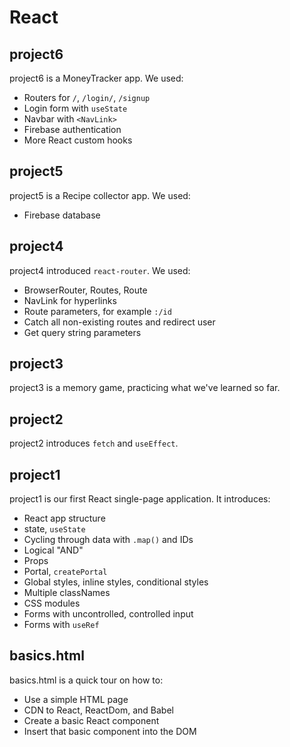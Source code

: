 # React

## project6
project6 is a MoneyTracker app. We used:
- Routers for `/`, `/login/`, `/signup`
- Login form with `useState`
- Navbar with `<NavLink>`
- Firebase authentication
- More React custom hooks

## project5
project5 is a Recipe collector app. We used:
- Firebase database

## project4
project4 introduced `react-router`. We used:
- BrowserRouter, Routes, Route
- NavLink for hyperlinks
- Route parameters, for example `:/id`
- Catch all non-existing routes and redirect user
- Get query string parameters

## project3
project3 is a memory game, practicing what we've learned so far.

## project2
project2 introduces `fetch` and `useEffect`.

## project1
project1 is our first React single-page application. It introduces:
- React app structure
- state, `useState`
- Cycling through data with `.map()` and IDs
- Logical "AND"
- Props
- Portal, `createPortal`
- Global styles, inline styles, conditional styles
- Multiple classNames
- CSS modules
- Forms with uncontrolled, controlled input
- Forms with `useRef`


## basics.html
basics.html is a quick tour on how to:
- Use a simple HTML page
- CDN to React, ReactDom, and Babel
- Create a basic React component
- Insert that basic component into the DOM

